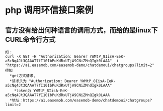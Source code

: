 php 调用环信接口案例
=============
官方没有给出何种语言的调用方式，而给的是linux下CURL命令行方式
--------------------
    如：
    curl -X GET -H "Authorization: Bearer YWMtP_8IisA-EeK-a5cNq4Jt3QAAAT7fI10IbPuKdRxUTjA9CNiZMnQIgk0LAAA" -i "https://a1.easemob.com/easemob-demo/chatdemoui/chatgroups?limit=2"
    得知
      *get方式请求,
      *请求头为 "Authorization: Bearer YWMtP_8IisA-EeK-a5cNq4Jt3QAAAT7fI10IbPuKdRxUTjA9CNiZMnQIgk0LAAA"
        *token为 YWMtP_8IisA-EeK-a5cNq4Jt3QAAAT7fI10IbPuKdRxUTjA9CNiZMnQIgk0LAAA
      *地址：https://a1.easemob.com/easemob-demo/chatdemoui/chatgroups?limit=2
    
